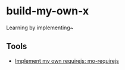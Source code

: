 # build-my-own-x
Learning by implementing~

## Tools
- [Implement my own requirejs: mo-requirejs](https://github.com/Unique111/mo-requirejs)
